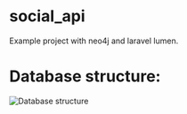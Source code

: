 # social_api
Example project with neo4j and laravel lumen.

# Database structure:
![Database structure](https://raw.githubusercontent.com/amangion/social_api/dev/misc/neo4jStructure.png)